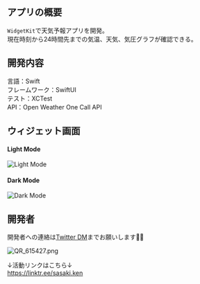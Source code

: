 ## アプリの概要
`WidgetKit`で天気予報アプリを開発。  
現在時刻から24時間先までの気温、天気、気圧グラフが確認できる。

## 開発内容
言語：Swift  
フレームワーク：SwiftUI  
テスト：XCTest  
API：Open Weather One Call API  

## ウィジェット画面
#### Light Mode
![Light Mode](https://user-images.githubusercontent.com/61372276/154653113-28eb1370-3dc5-475c-b8f2-6d9b3d12f152.png)

#### Dark Mode
![Dark Mode](https://user-images.githubusercontent.com/61372276/154653123-a4b01737-fad5-41f1-b2a2-dc328faa0c3a.png)

## 開発者
開発者への連絡は[Twitter DM](https://twitter.com/ken_sasaki2)までお願いします🙇‍♂️  

![QR_615427.png](https://qiita-image-store.s3.ap-northeast-1.amazonaws.com/0/643372/4f8dff15-33fa-c042-44a3-b592f49c959c.png)

↓活動リンクはこちら↓  
https://linktr.ee/sasaki.ken
